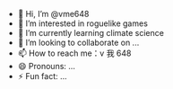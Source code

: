 - 👋 Hi, I’m @vme648
- 👀 I’m interested in roguelike games
- 🌱 I’m currently learning climate science
- 💞️ I’m looking to collaborate on ...
- 📫 How to reach me：v 我 648
- 😄 Pronouns: ...
- ⚡ Fun fact: ...

<!---
vme648/vme648 is a ✨ special ✨ repository because its `README.md` (this file) appears on your GitHub profile.
You can click the Preview link to take a look at your changes.
--->
